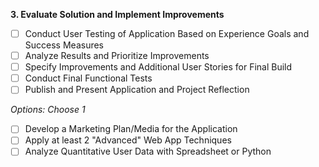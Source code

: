 **3. Evaluate Solution and Implement Improvements**
  - [ ] Conduct User Testing of Application Based on Experience Goals and Success Measures
  - [ ] Analyze Results and Prioritize Improvements
  - [ ] Specify Improvements and Additional User Stories for Final Build
  - [ ] Conduct Final Functional Tests
  - [ ] Publish and Present Application and Project Reflection

*Options: Choose 1*
- [ ] Develop a Marketing Plan/Media for the Application
- [ ] Apply at least 2 "Advanced" Web App Techniques
- [ ] Analyze Quantitative User Data with Spreadsheet or Python
